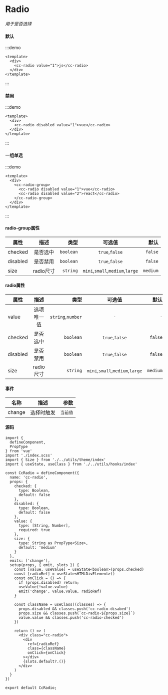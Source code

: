 # Radio
*用于是否选择*
#### 默认
:::demo
```vue
<template>
  <div>
    <cc-radio value="1">js</cc-radio>
  </div>
</template>
```
:::

#### 禁用
:::demo
```vue
<template>
  <div>
    <cc-radio disabled value="1">vue</cc-radio>
  </div>
</template>
```
:::

#### 一组单选
:::demo
```vue
<template>
  <div>
    <cc-radio-group>
      <cc-radio disabled value="1">vue</cc-radio>
      <cc-radio disabled value="2">react</cc-radio>
    </cc-radio-group>
  </div>
</template>
```
:::

#### radio-group属性
| 属性 | 描述 | 类型 | 可选值 | 默认 |
| ------------- |:-------------:| -----:|:-------------:| -----:|
| checked  | 是否选中 | `boolean` | `true`,`false` | `false` |
| disabled | 是否禁用 | `boolean` | `true`,`false` | `false` |
| size | radio尺寸 | `string` | `mini`,`small`,`medium`,`large` | `medium` |

#### radio属性
| 属性 | 描述 | 类型 | 可选值 | 默认 |
| ------------- |:-------------:| -----:|:-------------:| -----:|
| value | 选项唯一值 | `string`,`number` | `-` | `-`  |
| checked  | 是否选中 | `boolean` | `true`,`false` | `false` |
| disabled | 是否禁用 | `boolean` | `true`,`false` | `false` |
| size | radio尺寸 | `string` | `mini`,`small`,`medium`,`large` | `medium` |

#### 事件
| 名称 | 描述 | 参数 |
| ------------- |:-------------:| -----:|
| change | 选择时触发 | `当前值` |

#### 源码
```tsx
import {
  defineComponent,
  PropType
} from 'vue'
import './index.scss'
import { Size } from './../utils/theme/index'
import { useState, useClass } from './../utils/hooks/index'

const CcRadio = defineComponent({
  name: 'cc-radio',
  props: {
    checked: {
      type: Boolean,
      default: false
    },
    disabled: {
      type: Boolean,
      default: false
    },
    value: {
      type: [String, Number],
      required: true
    },
    size: {
      type: String as PropType<Size>,
      default: 'medium'
    }
  },
  emits: ['change'],
  setup(props, { emit, slots }) {
    const [value, useValue] = useState<boolean>(props.checked)
    const [radioRef] = useState<HTMLDivElement>()
    const onClick = () => {
      if (props.disabled) return;
      useValue(!value.value)
      emit('change', value.value, radioRef)
    }

    const className = useClass((classes) => {
      props.disabled && classes.push('cc-radio-disabed')
      props.size && classes.push(`cc-radio-${props.size}`)
      value.value && classes.push('cc-radio-checked')
    })

    return () => (
      <div class="cc-radio">
        <div
          ref={radioRef}
          class={className}
          onClick={onClick}
        ></div>
        {slots.default?.()}
      </div>
    )
  }
})

export default CcRadio;
```
